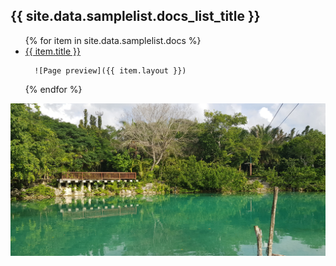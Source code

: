 <h2>{{ site.data.samplelist.docs_list_title }}</h2>
<ul>
   {% for item in site.data.samplelist.docs %}
      <li><a href="{{ item.url }}">{{ item.title }} </a></li>
	  
	  ![Page preview]({{ item.layout }}) 
	  
   {% endfor %}
</ul>


![Page preview](/photos/mexico.jpg)